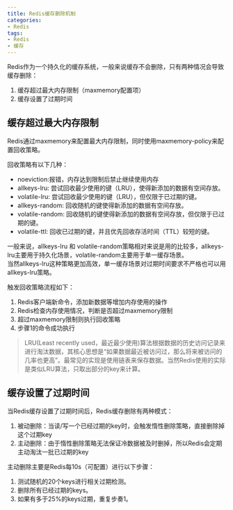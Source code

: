 ```yaml
---
title: Redis缓存删除机制
categories:
- Redis
tags:
- Redis
- 缓存
---
```

Redis作为一个持久化的缓存系统，一般来说缓存不会删除，只有两种情况会导致缓存删除：  
1. 缓存超过最大内存限制（maxmemory配置项）
2. 缓存设置了过期时间
<!-- more -->  
## 缓存超过最大内存限制
Redis通过maxmemory来配置最大内存限制，同时使用maxmemory-policy来配置回收策略。  

回收策略有以下几种：

- noeviction:报错，内存达到限制后禁止继续使用内存
- allkeys-lru: 尝试回收最少使用的键（LRU），使得新添加的数据有空间存放。
- volatile-lru: 尝试回收最少使用的键（LRU），但仅限于已过期的键。
- allkeys-random: 回收随机的键使得新添加的数据有空间存放。
- volatile-random: 回收随机的键使得新添加的数据有空间存放，但仅限于已过期的键。
- volatile-ttl: 回收已过期的键，并且优先回收存活时间（TTL）较短的键。  

一般来说，allkeys-lru 和 volatile-random策略相对来说是用的比较多，allkeys-lru主要用于持久化场景，volatile-random主要用于单一缓存场景。  
当然allkeys-lru这种策略更加高效，单一缓存场景对过期时间要求不严格也可以用allkeys-lru策略。

触发回收策略流程如下：
1. Redis客户端新命令，添加新数据等增加内存使用的操作
2. Redis检查内存使用情况，判断是否超过maxmemory限制
3. 超过maxmemory限制则执行回收策略
4. 步骤1的命令成功执行  

>LRU(Least recently used，最近最少使用)算法根据数据的历史访问记录来进行淘汰数据，其核心思想是“如果数据最近被访问过，那么将来被访问的几率也更高”。最常见的实现是使用链表来保存数据。当然Redis使用的实际是类似LRU算法，只取出部分的key来计算。  

## 缓存设置了过期时间
当Redis缓存设置了过期时间后，Redis缓存删除有两种模式：
1. 被动删除：当读/写一个已经过期的key时，会触发惰性删除策略，直接删除掉这个过期key
2. 主动删除：由于惰性删除策略无法保证冷数据被及时删掉，所以Redis会定期主动淘汰一批已过期的key  

主动删除主要是Redis每10s（可配置）进行以下步骤：
1. 测试随机的20个keys进行相关过期检测。
2. 删除所有已经过期的keys。
3. 如果有多于25%的keys过期，重复步奏1。  
